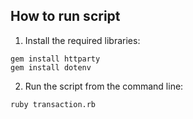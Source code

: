 ## How to run script

1. Install the required libraries:

```
gem install httparty
gem install dotenv
```

2. Run the script from the command line:

```
ruby transaction.rb
```
